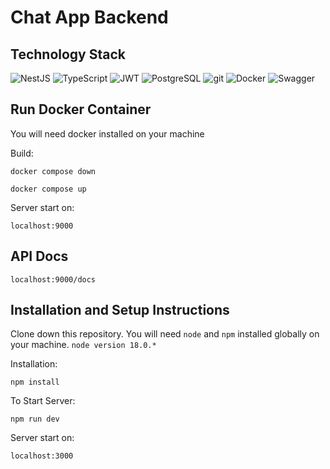# Chat App Backend

## Technology Stack

![NestJS](https://img.shields.io/static/v1?style=for-the-badge&message=NestJS&color=E0234E&logo=NestJS&logoColor=FFFFFF&label=)
![TypeScript](https://img.shields.io/static/v1?style=for-the-badge&message=TypeScript&color=3178C6&logo=TypeScript&logoColor=FFFFFF&label=)
![JWT](https://img.shields.io/static/v1?style=for-the-badge&message=JWT&color=000000&logo=JSON+Web+Tokens&logoColor=FFFFFF&label=)
![PostgreSQL](https://img.shields.io/static/v1?style=for-the-badge&message=PostgreSQL&color=4169E1&logo=PostgreSQL&logoColor=FFFFFF&label=)
![git](https://img.shields.io/badge/git-%23F05033.svg?style=for-the-badge&logo=git&logoColor=white)
![Docker](https://img.shields.io/static/v1?style=for-the-badge&message=Docker&color=2496ED&logo=Docker&logoColor=FFFFFF&label=)
![Swagger](https://img.shields.io/static/v1?style=for-the-badge&message=Swagger&color=222222&logo=Swagger&logoColor=85EA2D&label=)

## Run Docker Container

You will need docker installed on your machine

Build:

`docker compose down`

`docker compose up`

Server start on:

`localhost:9000`

## API Docs

`localhost:9000/docs`

## Installation and Setup Instructions

Clone down this repository. You will need `node` and `npm` installed globally on your machine. `node version 18.0.*`

Installation:

`npm install`

To Start Server:

`npm run dev`

Server start on:

`localhost:3000`
